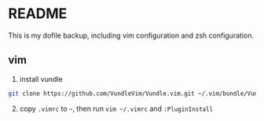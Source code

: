 # README
This is my dofile backup, including vim configuration and zsh configuration.

## vim
1. install vundle

```bash
git clone https://github.com/VundleVim/Vundle.vim.git ~/.vim/bundle/Vundle.vim
```

2. copy `.vimrc` to `~`, then run `vim ~/.vimrc` and `:PluginInstall`
